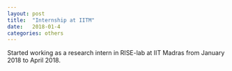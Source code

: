 ```yaml
---
layout: post
title:  "Internship at IITM"
date:   2018-01-4
categories: others
---
```


Started working as a research intern in RISE-lab at IIT Madras from January 2018 to April 2018.